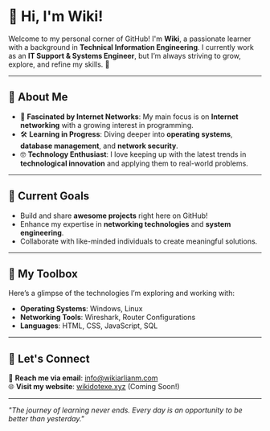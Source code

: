 
# 👋 Hi, I'm Wiki!  

Welcome to my personal corner of GitHub! I'm **Wiki**, a passionate learner with a background in **Technical Information Engineering**. I currently work as an **IT Support & Systems Engineer**, but I’m always striving to grow, explore, and refine my skills. 🚀  

---

## 🌟 About Me  

- 👀 **Fascinated by Internet Networks**: My main focus is on **Internet networking** with a growing interest in programming.  
- 🛠️ **Learning in Progress**: Diving deeper into **operating systems**, **database management**, and **network security**.  
- 🤓 **Technology Enthusiast**: I love keeping up with the latest trends in **technological innovation** and applying them to real-world problems.  

---

## 🌱 Current Goals  

- Build and share **awesome projects** right here on GitHub!  
- Enhance my expertise in **networking technologies** and **system engineering**.  
- Collaborate with like-minded individuals to create meaningful solutions.  

---

## 💼 My Toolbox  

Here’s a glimpse of the technologies I’m exploring and working with:  

- **Operating Systems**: Windows, Linux  
- **Networking Tools**: Wireshark, Router Configurations  
- **Languages**: HTML, CSS, JavaScript, SQL  

---

## 🔗 Let's Connect  

📧 **Reach me via email**: [info@wikiarlianm.com](mailto:info@wikiarlianm.com)  
🌐 **Visit my website**: [wikidotexe.xyz](https://wikidotexe.xyz) (Coming Soon!)  

---

*"The journey of learning never ends. Every day is an opportunity to be better than yesterday."*  

